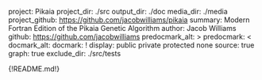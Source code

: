 project: Pikaia
project_dir: ./src
output_dir: ./doc
media_dir: ./media
project_github: https://github.com/jacobwilliams/pikaia
summary: Modern Fortran Edition of the Pikaia Genetic Algorithm
author: Jacob Williams
github: https://github.com/jacobwilliams
predocmark_alt: >
predocmark: <
docmark_alt:
docmark: !
display: public
         private
         protected
         none
source: true
graph: true
exclude_dir: ./src/tests

{!README.md!}
